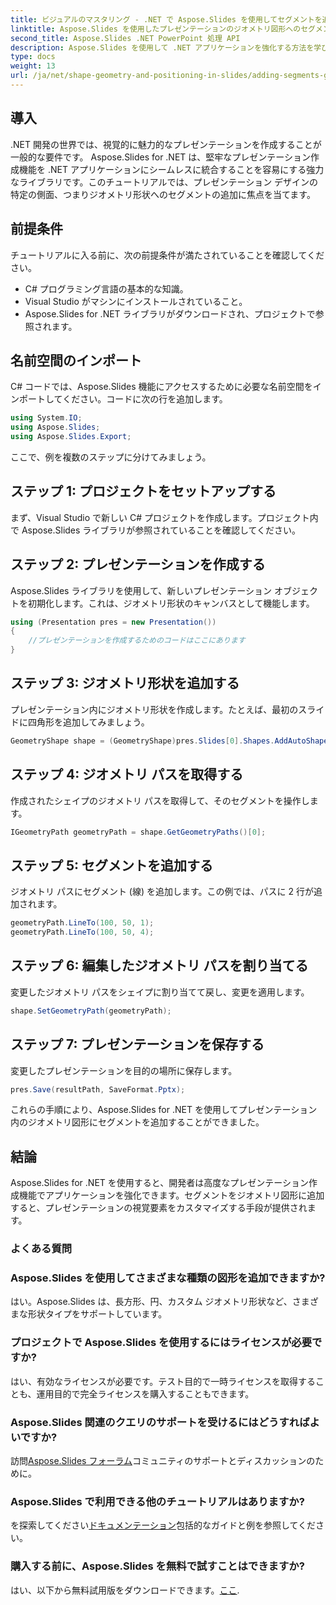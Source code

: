 ```yaml
---
title: ビジュアルのマスタリング - .NET で Aspose.Slides を使用してセグメントを追加する
linktitle: Aspose.Slides を使用したプレゼンテーションのジオメトリ図形へのセグメントの追加
second_title: Aspose.Slides .NET PowerPoint 処理 API
description: Aspose.Slides を使用して .NET アプリケーションを強化する方法を学びます。このチュートリアルでは、魅力的なプレゼンテーションを作成するためにジオメトリ図形にセグメントを追加する方法を説明します。
type: docs
weight: 13
url: /ja/net/shape-geometry-and-positioning-in-slides/adding-segments-geometry-shape/
---
```

## 導入
.NET 開発の世界では、視覚的に魅力的なプレゼンテーションを作成することが一般的な要件です。 Aspose.Slides for .NET は、堅牢なプレゼンテーション作成機能を .NET アプリケーションにシームレスに統合することを容易にする強力なライブラリです。このチュートリアルでは、プレゼンテーション デザインの特定の側面、つまりジオメトリ形状へのセグメントの追加に焦点を当てます。
## 前提条件
チュートリアルに入る前に、次の前提条件が満たされていることを確認してください。
- C# プログラミング言語の基本的な知識。
- Visual Studio がマシンにインストールされていること。
- Aspose.Slides for .NET ライブラリがダウンロードされ、プロジェクトで参照されます。
## 名前空間のインポート
C# コードでは、Aspose.Slides 機能にアクセスするために必要な名前空間をインポートしてください。コードに次の行を追加します。
```csharp
using System.IO;
using Aspose.Slides;
using Aspose.Slides.Export;
```
ここで、例を複数のステップに分けてみましょう。
## ステップ 1: プロジェクトをセットアップする
まず、Visual Studio で新しい C# プロジェクトを作成します。プロジェクト内で Aspose.Slides ライブラリが参照されていることを確認してください。
## ステップ 2: プレゼンテーションを作成する
Aspose.Slides ライブラリを使用して、新しいプレゼンテーション オブジェクトを初期化します。これは、ジオメトリ形状のキャンバスとして機能します。
```csharp
using (Presentation pres = new Presentation())
{
    //プレゼンテーションを作成するためのコードはここにあります
}
```
## ステップ 3: ジオメトリ形状を追加する
プレゼンテーション内にジオメトリ形状を作成します。たとえば、最初のスライドに四角形を追加してみましょう。
```csharp
GeometryShape shape = (GeometryShape)pres.Slides[0].Shapes.AddAutoShape(ShapeType.Rectangle, 100, 100, 200, 100);
```
## ステップ 4: ジオメトリ パスを取得する
作成されたシェイプのジオメトリ パスを取得して、そのセグメントを操作します。
```csharp
IGeometryPath geometryPath = shape.GetGeometryPaths()[0];
```
## ステップ 5: セグメントを追加する
ジオメトリ パスにセグメント (線) を追加します。この例では、パスに 2 行が追加されます。
```csharp
geometryPath.LineTo(100, 50, 1);
geometryPath.LineTo(100, 50, 4);
```
## ステップ 6: 編集したジオメトリ パスを割り当てる
変更したジオメトリ パスをシェイプに割り当てて戻し、変更を適用します。
```csharp
shape.SetGeometryPath(geometryPath);
```
## ステップ 7: プレゼンテーションを保存する
変更したプレゼンテーションを目的の場所に保存します。
```csharp
pres.Save(resultPath, SaveFormat.Pptx);
```
これらの手順により、Aspose.Slides for .NET を使用してプレゼンテーション内のジオメトリ図形にセグメントを追加することができました。
## 結論
Aspose.Slides for .NET を使用すると、開発者は高度なプレゼンテーション作成機能でアプリケーションを強化できます。セグメントをジオメトリ図形に追加すると、プレゼンテーションの視覚要素をカスタマイズする手段が提供されます。
### よくある質問
### Aspose.Slides を使用してさまざまな種類の図形を追加できますか?
はい。Aspose.Slides は、長方形、円、カスタム ジオメトリ形状など、さまざまな形状タイプをサポートしています。
### プロジェクトで Aspose.Slides を使用するにはライセンスが必要ですか?
はい、有効なライセンスが必要です。テスト目的で一時ライセンスを取得することも、運用目的で完全ライセンスを購入することもできます。
### Aspose.Slides 関連のクエリのサポートを受けるにはどうすればよいですか?
訪問[Aspose.Slides フォーラム](https://forum.aspose.com/c/slides/11)コミュニティのサポートとディスカッションのために。
### Aspose.Slides で利用できる他のチュートリアルはありますか?
を探索してください[ドキュメンテーション](https://reference.aspose.com/slides/net/)包括的なガイドと例を参照してください。
### 購入する前に、Aspose.Slides を無料で試すことはできますか?
はい、以下から無料試用版をダウンロードできます。[ここ](https://releases.aspose.com/).